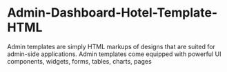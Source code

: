 # Admin-Dashboard-Hotel-Template-HTML
Admin templates are simply HTML markups of designs that are suited for admin-side  applications. Admin templates come equipped with powerful UI components, widgets, forms, tables, charts, pages
